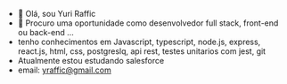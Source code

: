- 👋 Olá, sou Yuri Raffic
- 👀 Procuro uma oportunidade como desenvolvedor full stack, front-end ou back-end ...
-  tenho conhecimentos em Javascript, typescript, node.js, express, react.js,  html, css, postgreslq, api rest, testes unitarios com jest, git
-  Atualmente estou estudando salesforce
- email: yraffic@gmail.com

<!---
Yraffic/Yraffic is a ✨ special ✨ repository because its `README.md` (this file) appears on your GitHub profile.
You can click the Preview link to take a look at your changes.
--->
